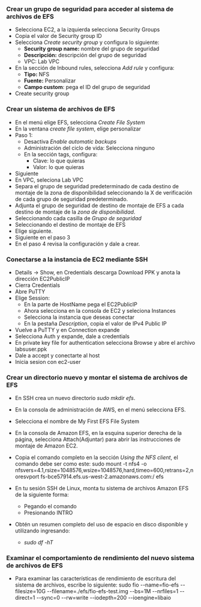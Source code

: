### Crear un grupo de seguridad para acceder al sistema de archivos de EFS

+ Selecciona EC2, a la izquierda selecciona Security Groups
+ Copia el valor de Security group ID
+ Selecciona *Create security group* y configura lo siguiente:
	+ **Security group name:** nombre del grupo de seguridad
	+ **Descripción:** descripción del grupo de seguridad
	+ VPC: Lab VPC
+ En la sección de Inbound rules, selecciona *Add rule* y configura:
	+ **Tipo:** NFS
	+ **Fuente:** Personalizar
	+ **Campo custom**: pega el ID del grupo de seguridad
+ Create security group

### Crear un sistema de archivos de EFS

+ En el menú elige EFS, selecciona *Create File System*
+ En la ventana *create file system*, elige personalizar
+ Paso 1:
	+ Desactiva *Enable automatic backups*
	+ Administración del ciclo de vida: Selecciona ninguno
	+ En la sección tags, configura:
		+ Clave: lo que quieras
		+ Valor: lo que quieras
+ Siguiente
+ En VPC, seleciona Lab VPC
+ Separa el grupo de seguridad predeterminado de cada destino de montaje de la zona de disponibilidad seleccionando la X de verificación de cada grupo de seguridad predeterminado.
+ Adjunta el grupo de seguridad de destino de montaje de EFS a cada destino de montaje de la *zona de disponibilidad*.
+ Seleccionando cada casilla de *Grupo de seguridad*
+ Seleccionando el destino de montaje de EFS
+ Elige siguiente.
+ Siguiente en el paso 3
+ En el paso 4 revisa la configuración y dale a crear.

### Conectarse a la instancia de EC2 mediante SSH

+ Details -> Show, en Credentials descarga Download PPK y anota la dirección EC2PublicIP
+ Cierra Credentials
+ Abre PuTTY
+ Elige Session:
	+ En la parte de HostName pega el EC2PublicIP
	+ Ahora selecciona en la consola de EC2 y seleciona Instances
	+ Selecciona la instancia que deseas conectar
	+ En la pestaña *Description*, copia el valor de IPv4 Public IP
+ Vuelve a PuTTY y en Connection expande
+ Selecciona Auth y expande, dale a credentials
+ En private key file for authentication selecciona Browse y abre el archivo labsuser.ppk
+ Dale a accept y conectarte al host
+ Inicia sesion con ec2-user

### Crear un directorio nuevo y montar el sistema de archivos de EFS

+ En SSH crea un nuevo directorio *sudo mkdir efs*.
+ En la consola de administración de AWS, en el menú selecciona EFS.
+ Selecciona el nombre de My First EFS File System
+ En la consola de Amazon EFS, en la esquina superior derecha de la página, selecciona Attach(Adjuntar) para abrir las instrucciones de montaje de Amazon EC2.
+ Copia el comando completo en la sección *Using the NFS client*, el comando debe ser como este: 
sudo mount -t nfs4 -o nfsvers=4.1,rsize=1048576,wsize=1048576,hard,timeo=600,retrans=2,noresvport fs-bce57914.efs.us-west-2.amazonaws.com:/ efs

+ En tu sesión SSH de Linux, monta tu sistema de archivos Amazon EFS de la siguiente forma:
	+ Pegando el comando
	+ Presionando INTRO
+ Obtén un resumen completo del uso de espacio en disco disponible y utilizando ingresando:
	+ *sudo df -hT*

### Examinar el comportamiento de rendimiento del nuevo sistema de archivos de EFS
+ Para examinar las características de rendimiento de escritura del sistema de archivos, escribe lo siguiente:
sudo fio --name=fio-efs --filesize=10G --filename=./efs/fio-efs-test.img --bs=1M --nrfiles=1 --direct=1 --sync=0 --rw=write --iodepth=200 --ioengine=libaio